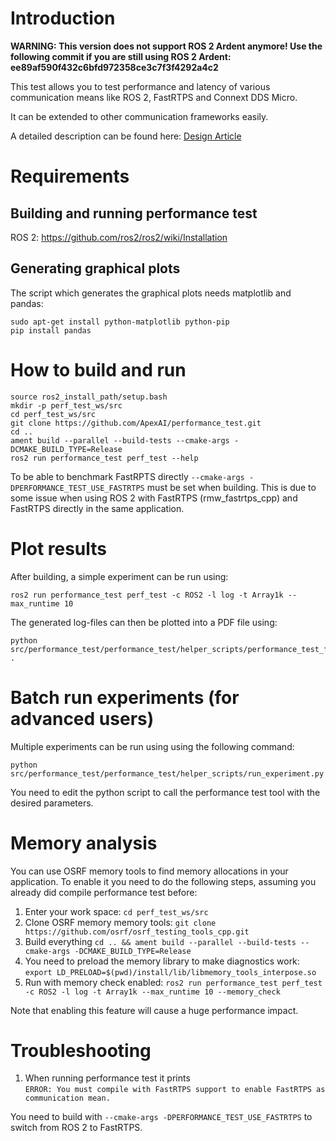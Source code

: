 # Introduction

**WARNING: This version does not support ROS 2 Ardent anymore! Use the following commit if you are still using ROS 2
Ardent: ee89af590f432c6bfd972358ce3c7f3f4292a4c2**

This test allows you to test performance and latency of various communication means
like ROS 2, FastRTPS and Connext DDS Micro.

It can be extended to other communication frameworks easily.

A detailed description can be found here: [Design Article](performance_test/design/performance_test-design.md)

# Requirements

## Building and running performance test

ROS 2: https://github.com/ros2/ros2/wiki/Installation

## Generating graphical plots

The script which generates the graphical plots needs matplotlib and pandas:
```
sudo apt-get install python-matplotlib python-pip
pip install pandas
```

# How to build and run

```
source ros2_install_path/setup.bash
mkdir -p perf_test_ws/src
cd perf_test_ws/src
git clone https://github.com/ApexAI/performance_test.git
cd ..
ament build --parallel --build-tests --cmake-args -DCMAKE_BUILD_TYPE=Release
ros2 run performance_test perf_test --help
```

To be able to benchmark FastRPTS directly `--cmake-args -DPERFORMANCE_TEST_USE_FASTRTPS` must be set when building.
This is due to some issue when using ROS 2 with FastRTPS (rmw_fastrtps_cpp) and FastRTPS directly in the same application.

# Plot results

After building, a simple experiment can be run using:
```
ros2 run performance_test perf_test -c ROS2 -l log -t Array1k --max_runtime 10
```

The generated log-files can then be plotted into a PDF file using:
```
python src/performance_test/performance_test/helper_scripts/performance_test_file_reader.py .
```

# Batch run experiments (for advanced users)

Multiple experiments can be run using using the following command:

```
python src/performance_test/performance_test/helper_scripts/run_experiment.py
```

You need to edit the python script to call the performance test tool with the desired parameters.

# Memory analysis

You can use OSRF memory tools to find memory allocations in your application. To enable it
you need to do the following steps, assuming you already did compile performance test before:

1. Enter your work space: `cd perf_test_ws/src`
1. Clone OSRF memory memory tools: `git clone https://github.com/osrf/osrf_testing_tools_cpp.git`
1. Build everything `cd .. && ament build --parallel --build-tests --cmake-args -DCMAKE_BUILD_TYPE=Release`
1. You need to preload the memory library to make diagnostics work: `export LD_PRELOAD=$(pwd)/install/lib/libmemory_tools_interpose.so`
1. Run with memory check enabled: `ros2 run performance_test perf_test -c ROS2 -l log -t Array1k --max_runtime 10 --memory_check`

Note that enabling this feature will cause a huge performance impact.

# Troubleshooting

1. When running performance test it prints  
`ERROR: You must compile with FastRTPS support to enable FastRTPS as communication mean.`

You need to build with `--cmake-args -DPERFORMANCE_TEST_USE_FASTRTPS` to switch from ROS 2 to FastRTPS.
